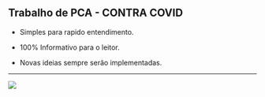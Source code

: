 ## Trabalho de PCA - CONTRA COVID
* Simples para rapido entendimento.

* 100% Informativo para o leitor.

* Novas ideias sempre serão implementadas.
__________________________________________________________________________________________
![](https://cdn.discordapp.com/attachments/699470260457439242/704339634217287710/84d87eb7e536135161c55887d878d44b.gif)
